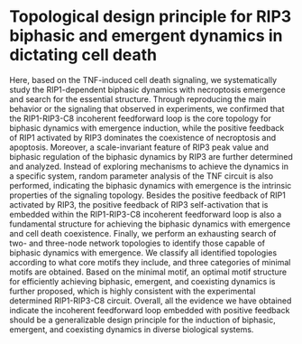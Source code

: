 # Topological design principle for RIP3 biphasic and emergent dynamics in dictating cell death
Here, based on the TNF-induced cell death signaling, we systematically study the RIP1-dependent
biphasic dynamics with necroptosis emergence and search for the essential structure. Through
reproducing the main behavior or the signaling that observed in experiments, we confirmed that
the RIP1-RIP3-C8 incoherent feedforward loop is the core topology for biphasic dynamics with
emergence induction, while the positive feedback of RIP1 activated by RIP3 dominates the
coexistence of necroptosis and apoptosis. Moreover, a scale-invariant feature of RIP3 peak
value and biphasic regulation of the biphasic dynamics by RIP3 are further determined and
analyzed. Instead of exploring mechanisms to achieve the dynamics in a specific system, random
parameter analysis of the TNF circuit is also performed, indicating the biphasic dynamics with
emergence is the intrinsic properties of the signaling topology. Besides the positive feedback
of RIP1 activated by RIP3, the positive feedback of RIP3 self-activation that is embedded within
the RIP1-RIP3-C8 incoherent feedforward loop is also a fundamental structure for achieving the
biphasic dynamics with emergence and cell death coexistence. Finally, we perform an exhausting
search of two- and three-node network topologies to identify those capable of biphasic dynamics
with emergence. We classify all identified topologies according to what core motifs they
include, and three categories of minimal motifs are obtained. Based on the minimal motif, an
optimal motif structure for efficiently achieving biphasic, emergent, and coexisting dynamics
is further proposed, which is highly consistent with the experimental determined RIP1-RIP3-C8
circuit. Overall, all the evidence we have obtained indicate the incoherent feedforward loop
embedded with positive feedback should be a generalizable design principle for the induction of
biphasic, emergent, and coexisting dynamics in diverse biological systems.